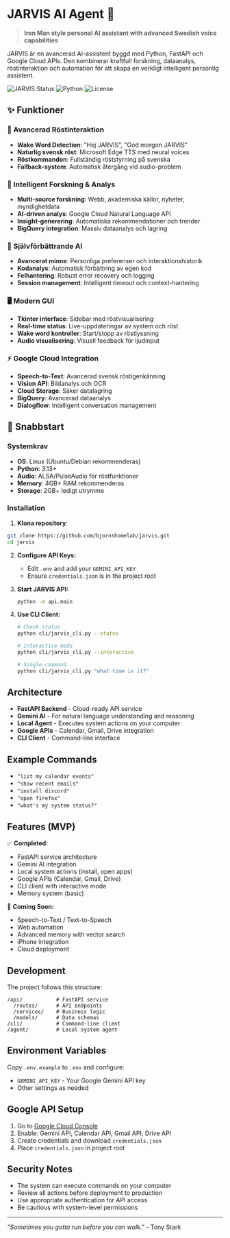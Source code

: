 # JARVIS AI Agent 🤖

> **Iron Man style personal AI assistant with advanced Swedish voice capabilities**

JARVIS är en avancerad AI-assistent byggd med Python, FastAPI och Google Cloud APIs. Den kombinerar kraftfull forskning, dataanalys, röstinteraktion och automation för att skapa en verkligt intelligent personlig assistent.

![JARVIS Status](https://img.shields.io/badge/status-operational-brightgreen)
![Python](https://img.shields.io/badge/python-3.13+-blue)
![License](https://img.shields.io/badge/license-MIT-green)

## ✨ Funktioner

### 🎤 Avancerad Röstinteraktion
- **Wake Word Detection**: "Hej JARVIS", "God morgon JARVIS"
- **Naturlig svensk röst**: Microsoft Edge TTS med neural voices
- **Röstkommandon**: Fullständig röststyrning på svenska
- **Fallback-system**: Automatisk återgång vid audio-problem

### 🔬 Intelligent Forskning & Analys
- **Multi-source forskning**: Webb, akademiska källor, nyheter, myndighetdata
- **AI-driven analys**: Google Cloud Natural Language API
- **Insight-generering**: Automatiska rekommendationer och trender
- **BigQuery integration**: Massiv dataanalys och lagring

### 🧠 Självförbättrande AI
- **Avancerat minne**: Personliga preferenser och interaktionshistorik
- **Kodanalys**: Automatisk förbättring av egen kod
- **Felhantering**: Robust error recovery och logging
- **Session management**: Intelligent timeout och context-hantering

### 🖥️ Modern GUI
- **Tkinter interface**: Sidebar med röstvisualisering
- **Real-time status**: Live-uppdateringar av system och röst
- **Wake word kontroller**: Start/stopp av röstlyssning
- **Audio visualisering**: Visuell feedback för ljudinput

### ⚡ Google Cloud Integration
- **Speech-to-Text**: Avancerad svensk röstigenkänning
- **Vision API**: Bildanalys och OCR
- **Cloud Storage**: Säker datalagring
- **BigQuery**: Avancerad dataanalys
- **Dialogflow**: Intelligent conversation management

## 🚀 Snabbstart

### Systemkrav
- **OS**: Linux (Ubuntu/Debian rekommenderas)
- **Python**: 3.13+ 
- **Audio**: ALSA/PulseAudio för röstfunktioner
- **Memory**: 4GB+ RAM rekommenderas
- **Storage**: 2GB+ ledigt utrymme

### Installation

1. **Klona repository**:
```bash
git clone https://github.com/bjornshomelab/jarvis.git
cd jarvis
   ```

2. **Configure API Keys:**
   - Edit `.env` and add your `GEMINI_API_KEY`
   - Ensure `credentials.json` is in the project root

3. **Start JARVIS API:**
   ```bash
   python -m api.main
   ```

4. **Use CLI Client:**
   ```bash
   # Check status
   python cli/jarvis_cli.py --status
   
   # Interactive mode
   python cli/jarvis_cli.py --interactive
   
   # Single command
   python cli/jarvis_cli.py "what time is it?"
   ```

## Architecture

- **FastAPI Backend** - Cloud-ready API service
- **Gemini AI** - For natural language understanding and reasoning
- **Local Agent** - Executes system actions on your computer
- **Google APIs** - Calendar, Gmail, Drive integration
- **CLI Client** - Command-line interface

## Example Commands

- `"list my calendar events"`
- `"show recent emails"`
- `"install discord"`
- `"open firefox"`
- `"what's my system status?"`

## Features (MVP)

✅ **Completed:**
- FastAPI service architecture
- Gemini AI integration
- Local system actions (install, open apps)
- Google APIs (Calendar, Gmail, Drive)
- CLI client with interactive mode
- Memory system (basic)

🚧 **Coming Soon:**
- Speech-to-Text / Text-to-Speech
- Web automation
- Advanced memory with vector search
- iPhone integration
- Cloud deployment

## Development

The project follows this structure:
```
/api/           # FastAPI service
  /routes/      # API endpoints
  /services/    # Business logic
  /models/      # Data schemas
/cli/           # Command-line client
/agent/         # Local system agent
```

## Environment Variables

Copy `.env.example` to `.env` and configure:
- `GEMINI_API_KEY` - Your Google Gemini API key
- Other settings as needed

## Google API Setup

1. Go to [Google Cloud Console](https://console.cloud.google.com/)
2. Enable: Gemini API, Calendar API, Gmail API, Drive API
3. Create credentials and download `credentials.json`
4. Place `credentials.json` in project root

## Security Notes

- The system can execute commands on your computer
- Review all actions before deployment to production
- Use appropriate authentication for API access
- Be cautious with system-level permissions

---

*"Sometimes you gotta run before you can walk."* - Tony Stark
